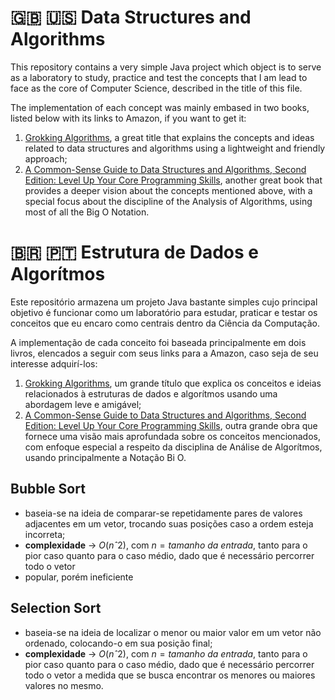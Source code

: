 # 🇬🇧 🇺🇸 Data Structures and Algorithms

This repository contains a very simple Java project which object is to serve as a laboratory to study, practice and test the concepts that I am lead to face as the core of Computer Science, described in the title of this file.

The implementation of each concept was  mainly embased in two books, listed below with its links to Amazon, if you want to get it:
1. [Grokking Algorithms](https://www.amazon.com.br/Grokking-Algorithms-illustrated-programmers-curious/dp/1617292230/ref=sr_1_1?crid=I2C3OE544DTY&keywords=grokking+algorithms&qid=1673216612&sprefix=grokk%2Caps%2C267&sr=8-1&ufe=app_do%3Aamzn1.fos.fcd6d665-32ba-4479-9f21-b774e276a678), a great title that explains the concepts and ideas related to data structures and algorithms using a lightweight and friendly approach; 
2. [A Common-Sense Guide to Data Structures and Algorithms, Second Edition: Level Up Your Core Programming Skills](https://www.amazon.com.br/Common-Sense-Guide-Data-Structures-Algorithms/dp/1680507222/ref=sr_1_1?keywords=a+common-sense+guide+to+data+structures+and+algorithms&qid=1673216777&sprefix=a+common%2Caps%2C330&sr=8-1&ufe=app_do%3Aamzn1.fos.6a09f7ec-d911-4889-ad70-de8dd83c8a74), another great book that provides a deeper vision about the concepts mentioned above, with a special focus about the discipline of the Analysis of Algorithms, using most of all the Big O Notation.

# 🇧🇷 🇵🇹 Estrutura de Dados e Algorítmos

Este repositório armazena um projeto Java bastante simples cujo principal objetivo é funcionar como um laboratório para estudar, praticar e testar os conceitos que eu encaro como centrais dentro da Ciência da Computação.

A implementação de cada conceito foi baseada principalmente em dois livros, elencados a seguir com seus links para a Amazon, caso seja de seu interesse adquirí-los:
1. [Grokking Algorithms](https://www.amazon.com.br/Grokking-Algorithms-illustrated-programmers-curious/dp/1617292230/ref=sr_1_1?crid=I2C3OE544DTY&keywords=grokking+algorithms&qid=1673216612&sprefix=grokk%2Caps%2C267&sr=8-1&ufe=app_do%3Aamzn1.fos.fcd6d665-32ba-4479-9f21-b774e276a678), um grande título que explica os conceitos e ideias relacionados à estruturas de dados e algorítmos usando uma abordagem leve e amigável; 
2. [A Common-Sense Guide to Data Structures and Algorithms, Second Edition: Level Up Your Core Programming Skills](https://www.amazon.com.br/Common-Sense-Guide-Data-Structures-Algorithms/dp/1680507222/ref=sr_1_1?keywords=a+common-sense+guide+to+data+structures+and+algorithms&qid=1673216777&sprefix=a+common%2Caps%2C330&sr=8-1&ufe=app_do%3Aamzn1.fos.6a09f7ec-d911-4889-ad70-de8dd83c8a74), outra grande obra que fornece uma visão mais aprofundada sobre os conceitos mencionados, com enfoque especial a respeito da disciplina de Análise de Algorítmos, usando principalmente a Notação Bi O.

## Bubble Sort

- baseia-se na ideia de comparar-se repetidamente pares de valores adjacentes em um vetor, trocando suas posições caso a ordem esteja incorreta;
- **complexidade** &rarr; $O(nˆ2)$, com $n = tamanho\ da\ entrada$, tanto para o pior caso quanto para o caso médio, dado que é necessário percorrer todo o vetor
- popular, porém ineficiente

## Selection Sort

- baseia-se na ideia de localizar o menor ou maior valor em um vetor não ordenado, colocando-o em sua posição final;
- **complexidade** &rarr; $O(nˆ2)$, com $n = tamanho\ da\ entrada$, tanto para o pior caso quanto para o caso médio, dado que é necessário percorrer todo o vetor a medida que se busca encontrar os menores ou maiores valores no mesmo.

